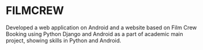 # FILMCREW
 Developed a web application on Android and a website based on Film  Crew Booking using Python Django and Android as a part of academic  main project, showing skills in Python and Android.
